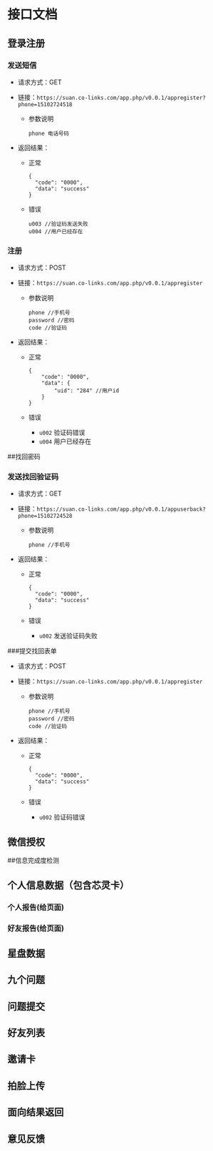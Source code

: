 # 接口文档

## 登录注册

### 发送短信

- 请求方式：GET

- 链接：`https://suan.co-links.com/app.php/v0.0.1/appregister?phone=15102724518`

  - 参数说明

    ```
    phone 电话号码

    ```

- 返回结果：

  - 正常

    ```
    {
      "code": "0000",
      "data": "success"
    }
    ```

  - 错误

    ```
    u003 //验证码发送失败
    u004 //用户已经存在
    ```

### 注册

- 请求方式：POST

- 链接：`https://suan.co-links.com/app.php/v0.0.1/appregister`

  - 参数说明

    ```
    phone //手机号
    password //密码
    code //验证码
    ```

- 返回结果：

  - 正常

    ```
    {
        "code": "0000",
        "data": {
            "uid": "284" //用户id
        }
    }
    ```

  - 错误

    - `u002` 验证码错误
    - `u004` 用户已经存在

##找回密码

### 发送找回验证码

- 请求方式：GET

- 链接：`https://suan.co-links.com/app.php/v0.0.1/appuserback?phone=15102724528`

  - 参数说明

    ```
    phone //手机号
    ```

- 返回结果：

  - 正常

    ```
    {
      "code": "0000",
      "data": "success"
    }
    ```

  - 错误

    - `u002` 发送验证码失败

###提交找回表单

- 请求方式：POST

- 链接：`https://suan.co-links.com/app.php/v0.0.1/appregister`

  - 参数说明

    ```
    phone //手机号
    password //密码
    code //验证码
    ```

- 返回结果：

  - 正常

    ```
    {
      "code": "0000",
      "data": "success"
    }
    ```

  - 错误

    - `u002` 验证码错误

## 微信授权

##信息完成度检测

## 个人信息数据（包含芯灵卡）

### 个人报告(给页面)

### 好友报告(给页面)

## 星盘数据

## 九个问题

## 问题提交

## 好友列表

## 邀请卡

## 拍脸上传

## 面向结果返回

## 意见反馈